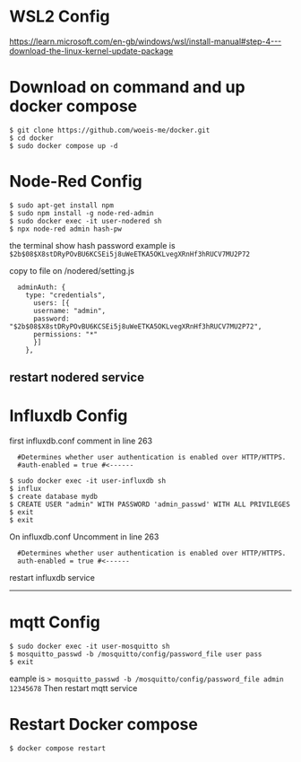 # WSL2 Config
https://learn.microsoft.com/en-gb/windows/wsl/install-manual#step-4---download-the-linux-kernel-update-package

# Download on command and up docker compose
```
$ git clone https://github.com/woeis-me/docker.git
$ cd docker
$ sudo docker compose up -d
```
# Node-Red Config
```  
$ sudo apt-get install npm
$ sudo npm install -g node-red-admin
$ sudo docker exec -it user-nodered sh
$ npx node-red admin hash-pw
```    
the terminal show hash password example is `$2b$08$X8stDRyPOvBU6KCSEi5j8uWeETKA5OKLvegXRnHf3hRUCV7MU2P72`
  
copy to file on /nodered/setting.js 
```
  adminAuth: {
    type: "credentials",
      users: [{
      username: "admin",
      password: "$2b$08$X8stDRyPOvBU6KCSEi5j8uWeETKA5OKLvegXRnHf3hRUCV7MU2P72",
      permissions: "*"
      }]
    },
```

restart nodered service 
--------------------------------------------------------------------------------------------------------------

# Influxdb Config
first influxdb.conf comment in line 263  
```
  #Determines whether user authentication is enabled over HTTP/HTTPS.
  #auth-enabled = true #<------
```

```
$ sudo docker exec -it user-influxdb sh
$ influx
$ create database mydb
$ CREATE USER "admin" WITH PASSWORD 'admin_passwd' WITH ALL PRIVILEGES
$ exit
$ exit
```

On influxdb.conf Uncomment in line 263

```
  #Determines whether user authentication is enabled over HTTP/HTTPS.
  auth-enabled = true #<------
```

restart influxdb service

--------------------------------------------------------------------------------------------------------------

# mqtt Config
```
$ sudo docker exec -it user-mosquitto sh
$ mosquitto_passwd -b /mosquitto/config/password_file user pass
$ exit
```

eample is `> mosquitto_passwd -b /mosquitto/config/password_file admin 12345678`
Then restart mqtt service


# Restart Docker compose 
```
$ docker compose restart
```